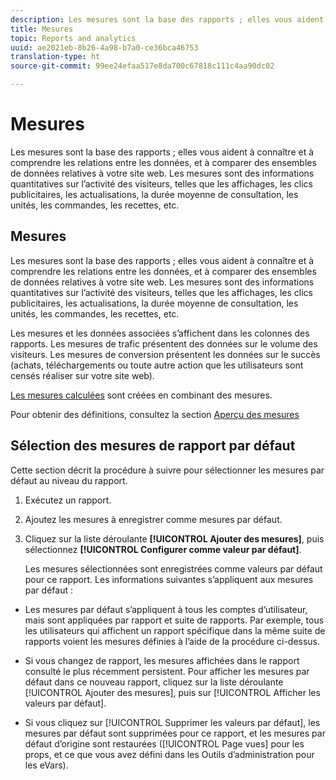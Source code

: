 ```yaml
---
description: Les mesures sont la base des rapports ; elles vous aident à connaître et à comprendre les relations entre les données, et à comparer des ensembles de données relatives à votre site web. Les mesures sont des informations quantitatives sur l’activité des visiteurs, telles que les affichages, les clics publicitaires, les actualisations, la durée moyenne de consultation, les unités, les commandes, les recettes, etc.
title: Mesures
topic: Reports and analytics
uuid: ae2021eb-8b26-4a98-b7a0-ce36bca46753
translation-type: ht
source-git-commit: 99ee24efaa517e8da700c67818c111c4aa90dc02

---
```



# Mesures

Les mesures sont la base des rapports ; elles vous aident à connaître et à comprendre les relations entre les données, et à comparer des ensembles de données relatives à votre site web. Les mesures sont des informations quantitatives sur l’activité des visiteurs, telles que les affichages, les clics publicitaires, les actualisations, la durée moyenne de consultation, les unités, les commandes, les recettes, etc.

## Mesures

Les mesures sont la base des rapports ; elles vous aident à connaître et à comprendre les relations entre les données, et à comparer des ensembles de données relatives à votre site web. Les mesures sont des informations quantitatives sur l’activité des visiteurs, telles que les affichages, les clics publicitaires, les actualisations, la durée moyenne de consultation, les unités, les commandes, les recettes, etc.

Les mesures et les données associées s’affichent dans les colonnes des rapports. Les mesures de trafic présentent des données sur le volume des visiteurs. Les mesures de conversion présentent les données sur le succès (achats, téléchargements ou toute autre action que les utilisateurs sont censés réaliser sur votre site web).

[Les mesures calculées](/help/components/c-calcmetrics/cm-overview.md) sont créées en combinant des mesures.

Pour obtenir des définitions, consultez la section [Aperçu des mesures](/help/components/c-variables/c-metrics/metricslist.md)

## Sélection des mesures de rapport par défaut

Cette section décrit la procédure à suivre pour sélectionner les mesures par défaut au niveau du rapport.

<!-- 

t_metrics_set_default.xml

 -->

1. Exécutez un rapport.
1. Ajoutez les mesures à enregistrer comme mesures par défaut.
1. Cliquez sur la liste déroulante **[!UICONTROL Ajouter des mesures]**, puis sélectionnez **[!UICONTROL Configurer comme valeur par défaut]**.

   Les mesures sélectionnées sont enregistrées comme valeurs par défaut pour ce rapport. Les informations suivantes s’appliquent aux mesures par défaut :

* Les mesures par défaut s’appliquent à tous les comptes d’utilisateur, mais sont appliquées par rapport et suite de rapports. Par exemple, tous les utilisateurs qui affichent un rapport spécifique dans la même suite de rapports voient les mesures définies à l’aide de la procédure ci-dessus.
* Si vous changez de rapport, les mesures affichées dans le rapport consulté le plus récemment persistent. Pour afficher les mesures par défaut dans ce nouveau rapport, cliquez sur la liste déroulante [!UICONTROL Ajouter des mesures], puis sur [!UICONTROL Afficher les valeurs par défaut].

* Si vous cliquez sur [!UICONTROL Supprimer les valeurs par défaut], les mesures par défaut sont supprimées pour ce rapport, et les mesures par défaut d’origine sont restaurées ([!UICONTROL Page vues] pour les props, et ce que vous avez défini dans les Outils d’administration pour les eVars).

